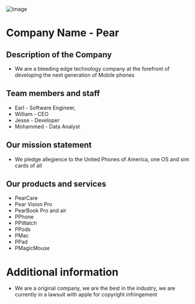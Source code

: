 

![Image](https://github.com/user-attachments/assets/eb1f65fd-1123-46ed-b873-0644715f2fd5)

# Company Name - Pear
## Description of the Company 
- We are a bleeding edge technology company at the forefront of developing the next generation of Mobile phones
## Team members and staff
- Earl - Software Engineer,
- William - CEO 
- Jesse - Developer
-  Mohammed - Data Analyst
## Our mission statement
- We pledge allegience to the United Phones of America, one OS and sim cards of all
## Our products and services
- PearCare
- Pear Vision Pro 
- PearBook Pro and air 
- PPhone 
- PPWatch 
- PPods 
- PMac 
- PPad 
- PMagicMouse
# Additional information
- We are a original company, we are the best in the industry, we are currently in a lawsuit with apple for copyright infringement
